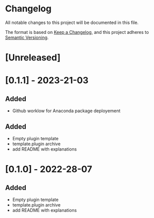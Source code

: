 Changelog
=========

All notable changes to this project will be documented in this file.

The format is based on [Keep a Changelog](https://keepachangelog.com/en/1.0.0/),
and this project adheres to [Semantic Versioning](https://semver.org/spec/v2.0.0.html).

[Unreleased]
============

[0.1.1] - 2023-21-03
====================

Added
-----

 - Github worklow for Anaconda package deployement

Added
-----

 - Empty plugin template
 - template.plugin archive
 - add README with explanations

[0.1.0] - 2022-28-07
====================

Added
-----

 - Empty plugin template
 - template.plugin archive
 - add README with explanations
